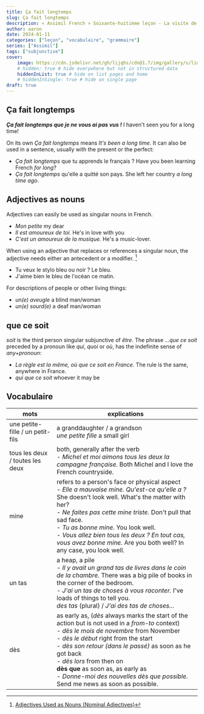 ```yaml
---
title: Ça fait longtemps
slug: Ça fait longtemps
description: « Assimil French » Soixante-huitième leçon - La visite de la petite-fille
author: aaron
date: 2024-01-11
categories: ["leçon", "vocabulaire", "grammaire"]
series: ["Assimil"]
tags: ["subjunctive"]
cover: 
    image: https://cdn.jsdelivr.net/gh/lijqhs/cdn@1.7/img/gallery/s/lidya-nada-MD_ha01Bk7c-unsplash.jpg
    # hidden: true # hide everywhere but not in structured data
    hiddenInList: true # hide on list pages and home
    # hiddenInSingle: true # hide on single page
draft: true
---
```



## Ça fait longtemps

***Ça fait longtemps que je ne vous ai pas vus !*** I haven't seen you for a long time!

On its own *Ça fait longtemps* means *It's been a long time.* It can also be used in a sentence, usually with the present or the perfect: 
- *Ça fait longtemps* que tu apprends le français ? Have you been learning French *for long*?
- *Ça fait longtemps* qu'elle a quitté son pays. She left her country *a long time ago*.

## Adjectives as nouns

Adjectives can easily be used as singular nouns in French. 
- *Mon petite* my dear
- *Il est amoureux de toi.* He's in love with you
- *C'est un amoureux de la musique.* He's a music-lover.

When using an adjective that replaces or references a singular noun, the adjective needs either an antecedent or a modifier. [^1]
- Tu veux le stylo bleu ou noir ? Le bleu.
- J'aime bien le bleu de l'océan ce matin.

[^1]: [Adjectives Used as Nouns (Nominal Adjectives)](https://www.lawlessfrench.com/grammar/adjectives-as-nouns/)

For descriptions of people or other living things:
- *un(e) aveugle* a blind man/woman
- *un(e) sourd(e)* a deaf man/woman

## que ce soit


*soit* is the third person singular subjunctive of *être*. The phrase *...que ce soit* preceded by a pronoun like *qui*, *quoi* or *où*, has the indefinite sense of *any+pronoun*:
- *La règle est la même, où que ce soit en France.* The rule is the same, anywhere in France.
- *qui que ce soit* whoever it may be



## Vocabulaire

| mots | explications |
| ---- | ---- | 
| une petite-fille / un petit-fils | a granddaughter / a grandson </br> *une petite fille* a small girl | 
| tous les deux / toutes les deux | both, generally after the verb </br> - *Michel et moi aimons tous les deux la campagne française.* Both Michel and I love the French countryside. | 
| mine | refers to a person's face or physical aspect </br> - *Elle a mauvaise mine. Qu'est-ce qu'elle a ?* She doesn't look well. What's the matter with her? </br> - *Ne faites pas cette mine triste.* Don't pull that sad face. </br> - *Tu as bonne mine.* You look well. </br> - *Vous allez bien tous les deux ? En tout cas, vous avez bonne mine.* Are you both well? In any case, you look well. | 
| un tas | a heap, a pile </br> - *Il y avait un grand tas de livres dans le coin de la chambre.* There was a big pile of books in the corner of the bedroom. </br> - *J'ai un tas de choses à vous raconter.* I've loads of things to tell you. </br> *des tas* (plural) / *J'ai des tas de choses...* | 
| dès | as early as, (*dès* always marks the start of the action but is not used in a *from-to* context) </br> - *dès le mois de novembre* from November </br> - *dès le début* right from the start </br> - *dès son retour (dans le passé)* as soon as he got back </br> - *dès lors* from then on </br> **dès que** as soon as, as early as </br> - *Donne-moi des nouvelles dès que possible.* Send me news as soon as possible. |
